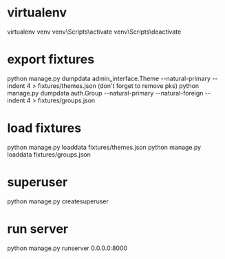# virtualenv
virtualenv venv
venv\Scripts\activate
venv\Scripts\deactivate

# export fixtures
python manage.py dumpdata admin_interface.Theme --natural-primary --indent 4 > fixtures/themes.json         (don't forget to remove pks)
python manage.py dumpdata auth.Group --natural-primary --natural-foreign --indent 4 > fixtures/groups.json 

# load fixtures
python manage.py loaddata fixtures/themes.json
python manage.py loaddata fixtures/groups.json

# superuser
python manage.py createsuperuser 

# run server
python manage.py runserver 0.0.0.0:8000
